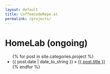 ```yaml
---
layout: default
title: CoffeeCodeRepe.at
permalink: /projects/
---
```


<div id="projects">
  <h1>HomeLab (ongoing)</h1>
  <ul class="posts">
  {% for post in site.categories.project %}
    <li><span>{{ post.date | date_to_string }}</span> &raquo; <a href="{{ post.url }}">{{ post.title }}</a></li>
  {% endfor %}
  </ul>
</div>

